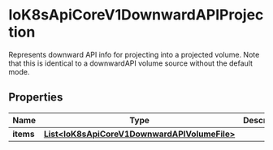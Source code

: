 

# IoK8sApiCoreV1DownwardAPIProjection

Represents downward API info for projecting into a projected volume. Note that this is identical to a downwardAPI volume source without the default mode.
## Properties

Name | Type | Description | Notes
------------ | ------------- | ------------- | -------------
**items** | [**List&lt;IoK8sApiCoreV1DownwardAPIVolumeFile&gt;**](IoK8sApiCoreV1DownwardAPIVolumeFile.md) |  |  [optional]



